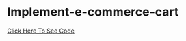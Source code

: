 # Implement-e-commerce-cart

<a href="https://codepen.io/bonymanjarawala/pen/jOGPErO"> Click Here To See Code</a>

